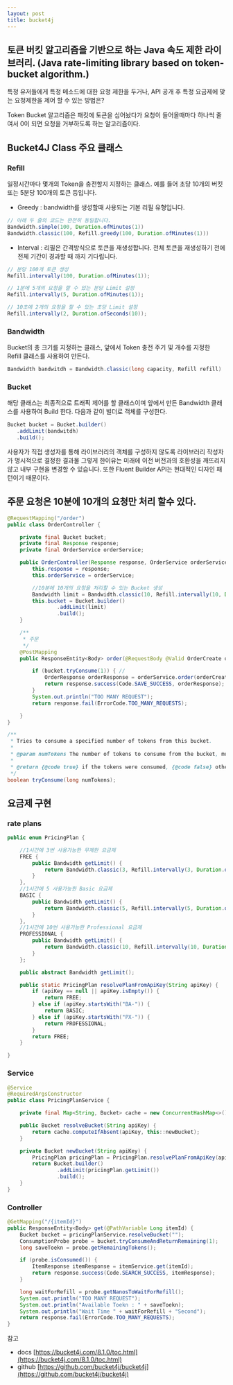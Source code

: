 ```yaml
---
layout: post
title: bucket4j
---
```


## 토큰 버킷 알고리즘을 기반으로 하는 Java 속도 제한 라이브러리. (Java rate-limiting library based on token-bucket algorithm.)

특정 유저들에게 특정 메소드에 대한 요청 제한을 두거나, API 공개 후 특정 요금제에 맞는 요청제한을 제어 할 수 있는 방법은? 


Token Bucket 알고리즘은 패킷에 토큰을 심어놨다가 요청이 들어올때마다 하나씩 줄여서 0이 되면 요청을 거부하도록 하는 알고리즘이다.



## Bucket4J Class 주요 클래스
### Refill
일정시간마다 몇개의 Token을 충전할지 지정하는 클래스. 예를 들어 초당 10개의 버킷 또는 5분당 100개의 토큰 등입니다.

- Greedy : bandwidth를 생성할때 사용되는 기본 리필 유형입니다.
~~~java
// 아래 두 줄의 코드는 완전히 동일합니다.
Bandwidth.simple(100, Duration.ofMinutes(1))
Bandwidth.classic(100, Refill.greedy(100, Duration.ofMinutes(1)))
~~~

- Interval : 리필은 간격방식으로 토큰을 재생성합니다. 전체 토큰을 재생성하기 전에 전체 기간이 경과할 때 까지 기다립니다.
~~~java
// 분당 100개 토큰 생성
Refill.intervally(100, Duration.ofMinutes(1));

// 1분에 5개의 요청을 할 수 있는 분당 Limit 설정
Refill.intervally(5, Duration.ofMinutes(1));

// 10초에 2개의 요청을 할 수 있는 초당 Limit 설정
Refill.intervally(2, Duration.ofSeconds(10));
~~~

### Bandwidth
Bucket의 총 크기를 지정하는 클래스, 앞에서 Token 충전 주기 및 개수를 지정한 Refill 클래스를 사용하여 만든다. 
~~~java
Bandwidth bandwitdh = Bandwidth.classic(long capacity, Refill refill)
~~~

### Bucket
해당 클래스는 최종적으로 트래픽 제어를 할 클래스이며 앞에서 만든 Bandwidth 클래스를 사용하여 Build 한다.
다음과 같이 빌더로 객체를 구성한다.
~~~java 
Bucket bucket = Bucket.builder()
   .addLimit(bandwitdh)
   .build();
~~~
사용자가 직접 생성자를 통해 라이브러리의 객체를 구성하지 않도록 라이브러리 작성자가 명시적으로 결정한 결과물
그렇게 한이유는 미래에 이전 버전과의 호환성을 깨뜨리지 않고 내부 구현을 변경할 수 있습니다. 또한 Fluent Builder API는 현대적인 디자인 패턴이기 때문이다.


## 주문 요청은 10분에 10개의 요청만 처리 할수 있다.
~~~java
@RequestMapping("/order")
public class OrderController {

    private final Bucket bucket;
    private final Response response;
    private final OrderService orderService;

    public OrderController(Response response, OrderService orderService) {
        this.response = response;
        this.orderService = orderService;

        //10분에 10개의 요청을 처리할 수 있는 Bucket 생성
        Bandwidth limit = Bandwidth.classic(10, Refill.intervally(10, Duration.ofMinutes(10)));
        this.bucket = Bucket.builder()
                .addLimit(limit)
                .build();
    }

    /**
     * 주문
     */
    @PostMapping
    public ResponseEntity<Body> order(@RequestBody @Valid OrderCreate orderCreate) {

        if (bucket.tryConsume(1)) { //
            OrderResponse orderResponse = orderService.order(orderCreate);
            return response.success(Code.SAVE_SUCCESS, orderResponse);
        }
        System.out.println("TOO MANY REQUEST");
        return response.fail(ErrorCode.TOO_MANY_REQUESTS);

    }
}
~~~
~~~java
/**
 * Tries to consume a specified number of tokens from this bucket.
 *
 * @param numTokens The number of tokens to consume from the bucket, must be a positive number.
 *
 * @return {@code true} if the tokens were consumed, {@code false} otherwise.
 */
boolean tryConsume(long numTokens); 
~~~

## 요금제 구현
### rate plans
~~~java
public enum PricingPlan {

    //1시간에 3번 사용가능한 무제한 요금제
    FREE {
        public Bandwidth getLimit() {
            return Bandwidth.classic(3, Refill.intervally(3, Duration.ofHours(1)));
        }
    },
    //1시간에 5 사용가능한 Basic 요금제
    BASIC {
        public Bandwidth getLimit() {
            return Bandwidth.classic(5, Refill.intervally(5, Duration.ofHours(1)));
        }
    },
    //1시간에 10번 사용가능한 Professional 요금제
    PROFESSIONAL {
        public Bandwidth getLimit() {
            return Bandwidth.classic(10, Refill.intervally(10, Duration.ofHours(1)));
        }
    };

    public abstract Bandwidth getLimit();

    public static PricingPlan resolvePlanFromApiKey(String apiKey) {
        if (apiKey == null || apiKey.isEmpty()) {
            return FREE;
        } else if (apiKey.startsWith("BA-")) {
            return BASIC;
        } else if (apiKey.startsWith("PX-")) {
            return PROFESSIONAL;
        }
        return FREE;
    }

}
~~~

### Service
~~~java
@Service
@RequiredArgsConstructor
public class PricingPlanService {

    private final Map<String, Bucket> cache = new ConcurrentHashMap<>();

    public Bucket resolveBucket(String apiKey) {
        return cache.computeIfAbsent(apiKey, this::newBucket);
    }

    private Bucket newBucket(String apiKey) {
        PricingPlan pricingPlan = PricingPlan.resolvePlanFromApiKey(apiKey);
        return Bucket.builder()
                .addLimit(pricingPlan.getLimit())
                .build();
    }
}
~~~

### Controller
~~~java
@GetMapping("/{itemId}")
public ResponseEntity<Body> get(@PathVariable Long itemId) {
    Bucket bucket = pricingPlanService.resolveBucket("");
    ConsumptionProbe probe = bucket.tryConsumeAndReturnRemaining(1);
    long saveToekn = probe.getRemainingTokens();

    if (probe.isConsumed()) {
        ItemResponse itemResponse = itemService.get(itemId);
        return response.success(Code.SEARCH_SUCCESS, itemResponse);
    }

    long waitForRefill = probe.getNanosToWaitForRefill();
    System.out.println("TOO MANY REQUEST");
    System.out.println("Available Toekn : " + saveToekn);
    System.out.println("Wait Time " + waitForRefill + "Second");
    return response.fail(ErrorCode.TOO_MANY_REQUESTS);
}
~~~


참고
- docs [https://bucket4j.com/8.1.0/toc.html](https://bucket4j.com/8.1.0/toc.html)
- github [https://github.com/bucket4j/bucket4j](https://github.com/bucket4j/bucket4j)